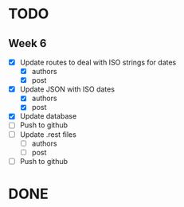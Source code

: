 # TODO

## Week 6
- [x] Update routes to deal with ISO strings for dates
  - [x] authors
  - [x] post
- [x] Update JSON with ISO dates
  - [x] authors
  - [x] post
- [x] Update database
- [ ] Push to github
- [ ] Update .rest files
  - [ ] authors
  - [ ] post
- [ ] Push to github

# DONE